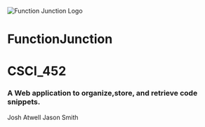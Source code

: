 ![Function Junction Logo](/public/img/fj.ico)
# FunctionJunction
# CSCI_452

### A Web application to organize,store, and retrieve code snippets.

Josh Atwell
Jason Smith
